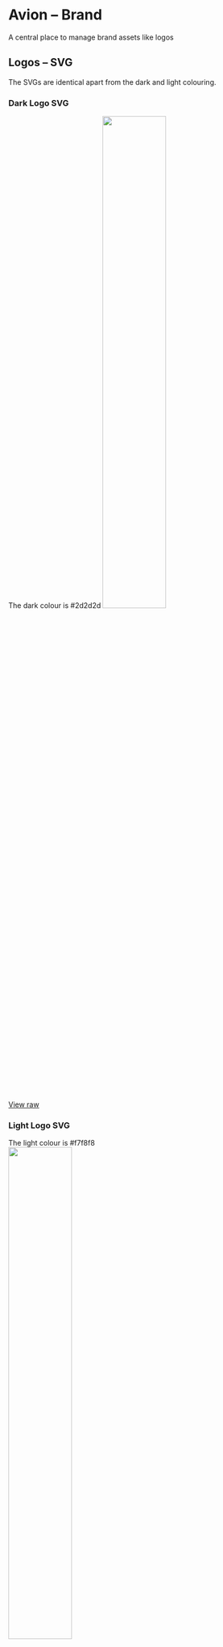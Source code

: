 # Avion – Brand
A central place to manage brand assets like logos

## Logos – SVG
The SVGs are identical apart from the dark and light colouring.

### Dark Logo SVG
The dark colour is #2d2d2d
<img src="/brand/assets/logo-dark.svg" width="50%" height="50%"><br>
[View raw](/brand/assets/logo-dark.svg)  

### Light Logo SVG
The light colour is #f7f8f8  
<img src="/brand/assets/logo-light.svg" width="50%" height="50%"><br>
[View raw](/brand/assets/logo-light.svg)  

### Standard emblem SVG
<img src="/brand/assets/emblem.svg" width="25%" height="25%"><br>
[View raw](/brand/assets/emblem.svg)  

### Multi-use emblem SVG
The light colour is #f7f8f8, but this can be used with other fills (sensibly)
<img src="/brand/assets/emblem-multi-use.svg" width="25%" height="25%"><br>
[View raw](/brand/assets/emblem-multi-use.svg)  

### React usage
[AvionLogo.js](/brand/assets/AvionLogo.js)  